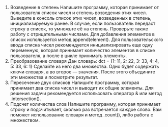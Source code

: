1. Возведение в степень
Напишите программу, которая принимает от пользователя список чисел и степень возведения этих чисел. Выведите в консоль список этих чисел, возведенных в степень, инициализируемую ранее. В случае, если пользователь передаст строку в список, то умножьте её на степень. Проверьте также работу с отрицательными числами.
Для добавления элементов в список используется метод append(element). Для пользовательского ввода списка чисел рекомендуется инициализировать еще одну переменную, которая принимает количество элементов в списке пользователя, а после в цикле принимать элементы.
2. Преобразование словаря
Дан словарь:
dct = {1: 11, 2: 22, 3: 33, 4: 4, 5: 33, 6: 1}
Сделайте из него два множества. Одно будет содержать ключи словаря, а во второе — значения. После этого объедините эти множества и посмотрите результат.
3. Пересечение двух списков
Напишите программу, которая принимает два списка чисел и выводит их общие элементы. Для решения задачи рекомендуется использовать оператор & или метод .intersection().
4. Подсчет количества слов
Напишите программу, которая принимает строку и подсчитывает, сколько раз встречается каждое слово. Вам поможет использование словаря и метод .count(), либо работа с множеством.
